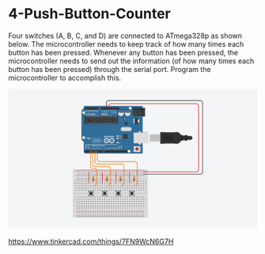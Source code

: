 # 4-Push-Button-Counter

Four switches (A, B, C, and D) are connected to ATmega328p as shown below. The microcontroller needs to keep track of how many times each button has been pressed. Whenever any button has been pressed, the microcontroller needs to send out the information (of how many times each button has been pressed) through the serial port. Program the microcontroller to accomplish this. 

![alt text](https://github.com/khairulfaisal97/4-Push-Button-Counter/blob/main/EXP_8/EXP%208.png?raw=true)

https://www.tinkercad.com/things/7FN9WcN6G7H
